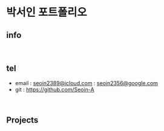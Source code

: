 # 박서인 포트폴리오

## info

<br>


## tel
- email : seoin2389@icloud.com
        : seoin2356@google.com 
- git : https://github.com/Seoin-A

<br>

## Projects
